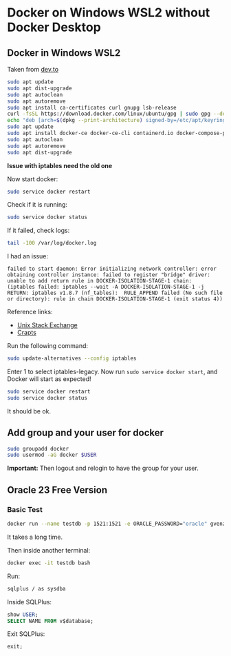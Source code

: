 # Docker on Windows WSL2 without Docker Desktop

## Docker in Windows WSL2

Taken from [dev.to](https://dev.to/felipecrs/simply-run-docker-on-wsl2-3o8)

```bash
sudo apt update
sudo apt dist-upgrade
sudo apt autoclean
sudo apt autoremove
sudo apt install ca-certificates curl gnupg lsb-release
curl -fsSL https://download.docker.com/linux/ubuntu/gpg | sudo gpg --dearmor -o /etc/apt/keyrings/docker.gpg
echo "deb [arch=$(dpkg --print-architecture) signed-by=/etc/apt/keyrings/docker.gpg] https://download.docker.com/linux/ubuntu $(lsb_release -cs) stable" | sudo tee /etc/apt/sources.list.d/docker.list > /dev/null
sudo apt update
sudo apt install docker-ce docker-ce-cli containerd.io docker-compose-plugin
sudo apt autoclean
sudo apt autoremove
sudo apt dist-upgrade
```

**Issue with iptables need the old one**

Now start docker:

```bash
sudo service docker restart
```

Check if it is running:

```bash
sudo service docker status 
```

If it failed, check logs:

```bash
tail -100 /var/log/docker.log
```

I had an issue:

```
failed to start daemon: Error initializing network controller: error obtaining controller instance: failed to register "bridge" driver: unable to add return rule in DOCKER-ISOLATION-STAGE-1 chain:  (iptables failed: iptables --wait -A DOCKER-ISOLATION-STAGE-1 -j RETURN: iptables v1.8.7 (nf_tables):  RULE_APPEND failed (No such file or directory): rule in chain DOCKER-ISOLATION-STAGE-1 (exit status 4))
```

Reference links:

- [Unix Stack Exchange](https://unix.stackexchange.com/questions/767754/launching-docker-daemon-in-ubuntu-22-04-lts-on-wsl-2-fails-because-of-iptables)
- [Crapts](https://crapts.org/2022/05/15/install-docker-in-wsl2-with-ubuntu-22-04-lts/)

Run the following command:

```bash
sudo update-alternatives --config iptables
```

Enter 1 to select iptables-legacy. Now run `sudo service docker start`, and Docker will start as expected!

```bash
sudo service docker restart
sudo service docker status 
```

It should be ok.

## Add group and your user for docker

```bash
sudo groupadd docker
sudo usermod -aG docker $USER
```

**Important:** Then logout and relogin to have the group for your user.

## Oracle 23 Free Version

### Basic Test

```bash
docker run --name testdb -p 1521:1521 -e ORACLE_PASSWORD="oracle" gvenzl/oracle-free:23-slim
```

It takes a long time.

Then inside another terminal:

```bash
docker exec -it testdb bash
```

Run:

```bash
sqlplus / as sysdba
```

Inside SQLPlus:

```sql
show USER;
SELECT NAME FROM v$database;
```

Exit SQLPlus:

```sql
exit;
```
```
